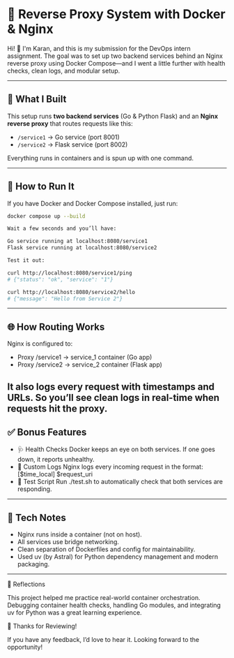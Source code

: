 # 🚀 Reverse Proxy System with Docker & Nginx

Hi! 👋 I'm Karan, and this is my submission for the DevOps intern assignment. The goal was to set up two backend services behind an Nginx reverse proxy using Docker Compose—and I went a little further with health checks, clean logs, and modular setup.

---

## 🔧 What I Built

This setup runs **two backend services** (Go & Python Flask) and an **Nginx reverse proxy** that routes requests like this:

- `/service1` → Go service (port 8001)
- `/service2` → Flask service (port 8002)

Everything runs in containers and is spun up with one command.

---

## 🧪 How to Run It

If you have Docker and Docker Compose installed, just run:

```bash
docker compose up --build

Wait a few seconds and you’ll have:

Go service running at localhost:8080/service1
Flask service running at localhost:8080/service2

Test it out:

curl http://localhost:8080/service1/ping
# {"status": "ok", "service": "1"}

curl http://localhost:8080/service2/hello
# {"message": "Hello from Service 2"}
```
---
## 🌐 How Routing Works

Nginx is configured to:

- Proxy /service1 → service_1 container (Go app)
- Proxy /service2 → service_2 container (Flask app)

It also logs every request with timestamps and URLs. So you’ll see clean logs in real-time when requests hit the proxy.
---
## ✅ Bonus Features

- 🩺 Health Checks
Docker keeps an eye on both services. If one goes down, it reports unhealthy.
- 📄 Custom Logs
Nginx logs every incoming request in the format:
[$time_local] $request_uri
- 🧪 Test Script
Run ./test.sh to automatically check that both services are responding.
---
## 🧼 Tech Notes

- Nginx runs inside a container (not on host).
- All services use bridge networking.
- Clean separation of Dockerfiles and config for maintainability.
- Used uv (by Astral) for Python dependency management and modern packaging.
---
💬 Reflections

This project helped me practice real-world container orchestration. Debugging container health checks, handling Go modules, and integrating uv for Python was a great learning experience.

🤝 Thanks for Reviewing!

If you have any feedback, I’d love to hear it.
Looking forward to the opportunity!

